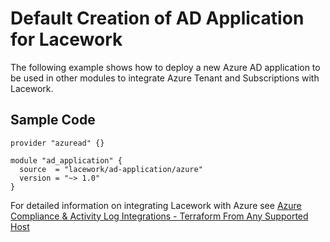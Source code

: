 # Default Creation of AD Application for Lacework

The following example shows how to deploy a new Azure AD application to be used in other modules to integrate Azure Tenant and Subscriptions with Lacework.

## Sample Code

```hcl
provider "azuread" {}

module "ad_application" {
  source  = "lacework/ad-application/azure"
  version = "~> 1.0"
}
```

For detailed information on integrating Lacework with Azure see [Azure Compliance & Activity Log Integrations - Terraform From Any Supported Host](https://support.lacework.com/hc/en-us/articles/360058966313-Azure-Compliance-Activity-Log-Integrations-Terraform-From-Any-Supported-Host)
